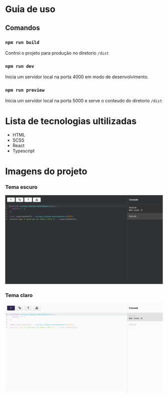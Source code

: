 # Guia de uso
## Comandos

### `npm run build`
Controi o projeto para produção no diretorio `/dist`

### `npm run dev`
Inicia um servidor local na porta 4000 em modo de desenvolvimento.

### `npm run preview`
Inicia um servidor local na porta 5000 e serve o conteudo do diretorio `/dist`


# Lista de tecnologias ultilizadas

- HTML
- SCSS
- React
- Typescript

# Imagens do projeto

### Tema escuro
!["Tema escuro"](./images/dark_mode.png)

### Tema claro
!["Tema claro"](./images/light_mode.png)